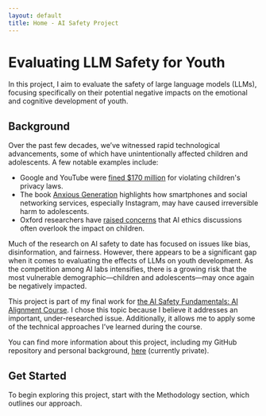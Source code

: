 ```yaml
---
layout: default
title: Home - AI Safety Project
---
```


# Evaluating LLM Safety for Youth

In this project, I aim to evaluate the safety of large language models (LLMs), focusing specifically on their potential negative impacts on the emotional and cognitive development of youth. 

## Background

Over the past few decades, we’ve witnessed rapid technological advancements, some of which have unintentionally affected children and adolescents. A few notable examples include:

* Google and YouTube were [fined $170 million](https://www.ftc.gov/news-events/news/press-releases/2019/09/google-youtube-will-pay-record-170-million-alleged-violations-childrens-privacy-law) for violating children's privacy laws.
* The book [Anxious Generation](https://www.anxiousgeneration.com/book) highlights how smartphones and social networking services, especially Instagram, may have caused irreversible harm to adolescents.
* Oxford researchers have [raised concerns](https://www.ox.ac.uk/news/2024-03-21-ai-ethics-are-ignoring-children-say-oxford-researchers) that AI ethics discussions often overlook the impact on children.

Much of the research on AI safety to date has focused on issues like bias, disinformation, and fairness. However, there appears to be a significant gap when it comes to evaluating the effects of LLMs on youth development. As the competition among AI labs intensifies, there is a growing risk that the most vulnerable demographic—children and adolescents—may once again be negatively impacted.

This project is part of my final work for [the AI Safety Fundamentals: AI Alignment Course](https://aisafetyfundamentals.com/alignment/). I chose this topic because I believe it addresses an important, under-researched issue. Additionally, it allows me to apply some of the technical approaches I’ve learned during the course.

You can find more information about this project, including my GitHub repository and personal background, [here](https://github.com/nidone/AI-Safety-Project/) (currently private).

## Get Started

To begin exploring this project, start with the Methodology section, which outlines our approach.
